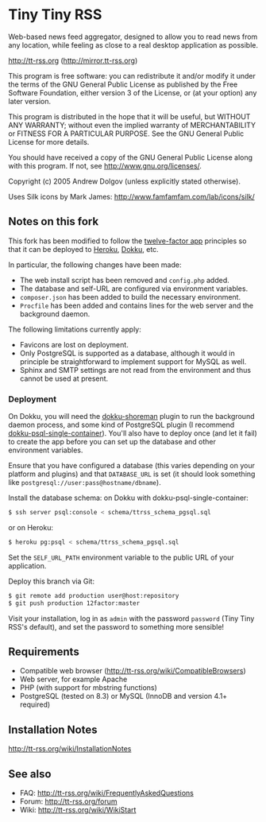 Tiny Tiny RSS
=============

Web-based news feed aggregator, designed to allow you to read news from 
any location, while feeling as close to a real desktop application as possible.

http://tt-rss.org (http://mirror.tt-rss.org)

This program is free software: you can redistribute it and/or modify
it under the terms of the GNU General Public License as published by
the Free Software Foundation, either version 3 of the License, or
(at your option) any later version.

This program is distributed in the hope that it will be useful,
but WITHOUT ANY WARRANTY; without even the implied warranty of
MERCHANTABILITY or FITNESS FOR A PARTICULAR PURPOSE.  See the
GNU General Public License for more details.

You should have received a copy of the GNU General Public License
along with this program.  If not, see <http://www.gnu.org/licenses/>.

Copyright (c) 2005 Andrew Dolgov (unless explicitly stated otherwise).

Uses Silk icons by Mark James: http://www.famfamfam.com/lab/icons/silk/

## Notes on this fork

This fork has been modified to follow the [twelve-factor app][12factor]
principles so that it can be deployed to [Heroku][heroku], [Dokku][dokku], etc.

In particular, the following changes have been made:

* The web install script has been removed and `config.php` added.
* The database and self-URL are configured via environment variables.
* `composer.json` has been added to build the necessary environment.
* `Procfile` has been added and contains lines for the web server and the
  background daemon.

The following limitations currently apply:

* Favicons are lost on deployment.
* Only PostgreSQL is supported as a database, although it would in principle be
  straightforward to implement support for MySQL as well.
* Sphinx and SMTP settings are not read from the environment and thus cannot be
  used at present.

### Deployment

On Dokku, you will need the [dokku-shoreman][shoreman] plugin to run the
background daemon process, and some kind of PostgreSQL plugin (I recommend
[dokku-psql-single-container][psql]).
You'll also have to deploy once (and let it fail) to create the app before you
can set up the database and other environment variables.

Ensure that you have configured a database (this varies depending on your
platform and plugins) and that `DATABASE_URL` is set (it should look something
like `postgresql://user:pass@hostname/dbname`).

Install the database schema: on Dokku with dokku-psql-single-container:

```sh
$ ssh server psql:console < schema/ttrss_schema_pgsql.sql
```

or on Heroku:

```sh
$ heroku pg:psql < schema/ttrss_schema_pgsql.sql
```

Set the `SELF_URL_PATH` environment variable to the public URL of your
application.

Deploy this branch via Git:

```sh
$ git remote add production user@host:repository
$ git push production 12factor:master
```

Visit your installation, log in as `admin` with the password `password` (Tiny
Tiny RSS's default), and set the password to something more sensible!

[12factor]: http://12factor.net/
[heroku]: https://www.heroku.com/
[dokku]: http://progrium.viewdocs.io/dokku
[shoreman]: https://github.com/statianzo/dokku-shoreman
[psql]: https://github.com/Flink/dokku-psql-single-container

## Requirements

* Compatible web browser (http://tt-rss.org/wiki/CompatibleBrowsers)
* Web server, for example Apache
* PHP (with support for mbstring functions)
* PostgreSQL (tested on 8.3) or MySQL (InnoDB and version 4.1+ required)
		
## Installation Notes

http://tt-rss.org/wiki/InstallationNotes

## See also

* FAQ: http://tt-rss.org/wiki/FrequentlyAskedQuestions
* Forum: http://tt-rss.org/forum
* Wiki: http://tt-rss.org/wiki/WikiStart
